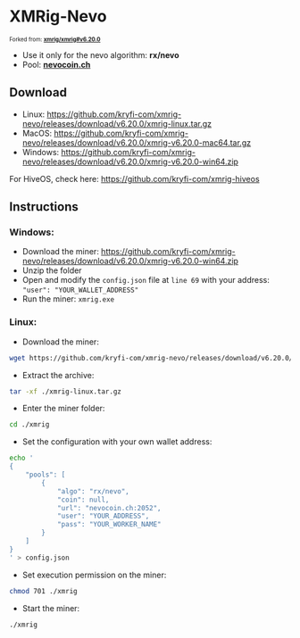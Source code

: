# XMRig-Nevo

<sub><sup>Forked from: **[xmrig/xmrig#v6.20.0](https://github.com/xmrig/xmrig)**</sup></sub>

- Use it only for the nevo algorithm: **rx/nevo**
- Pool: **[nevocoin.ch](https://www.nevocoin.ch)**

## Download
- Linux: https://github.com/kryfi-com/xmrig-nevo/releases/download/v6.20.0/xmrig-linux.tar.gz
- MacOS: https://github.com/kryfi-com/xmrig-nevo/releases/download/v6.20.0/xmrig-v6.20.0-mac64.tar.gz
- Windows: https://github.com/kryfi-com/xmrig-nevo/releases/download/v6.20.0/xmrig-v6.20.0-win64.zip

For HiveOS, check here: https://github.com/kryfi-com/xmrig-hiveos

## Instructions

### Windows:
- Download the miner: https://github.com/kryfi-com/xmrig-nevo/releases/download/v6.20.0/xmrig-v6.20.0-win64.zip
- Unzip the folder
- Open and modify the `config.json` file at `line 69` with your address: `"user": "YOUR_WALLET_ADDRESS"`
- Run the miner: `xmrig.exe`

### Linux:
- Download the miner:
```bash
wget https://github.com/kryfi-com/xmrig-nevo/releases/download/v6.20.0/xmrig-linux.tar.gz
```

- Extract the archive:
```bash
tar -xf ./xmrig-linux.tar.gz
```

- Enter the miner folder:
```bash
cd ./xmrig
```

- Set the configuration with your own wallet address:
```bash
echo '
{
    "pools": [
        {
            "algo": "rx/nevo",
            "coin": null,
            "url": "nevocoin.ch:2052",
            "user": "YOUR_ADDRESS",
            "pass": "YOUR_WORKER_NAME"
        }
    ]
}
' > config.json
```

- Set execution permission on the miner:
```bash
chmod 701 ./xmrig
```

- Start the miner:
```bash
./xmrig
```
